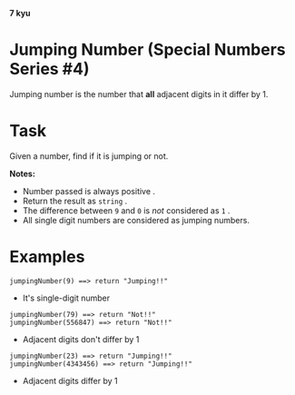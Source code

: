 **7 kyu**
# Jumping Number (Special Numbers Series #4)

Jumping number is the number that **all** adjacent digits in it differ by 1.

# Task
Given a number, find if it is jumping or not.

**Notes:**
- Number passed is always positive .
- Return the result as `string` .
- The difference between `9` and `0` is *not* considered as `1` .
- All single digit numbers are considered as jumping numbers.

# Examples
```
jumpingNumber(9) ==> return "Jumping!!"
```
- It's single-digit number

```
jumpingNumber(79) ==> return "Not!!"
jumpingNumber(556847) ==> return "Not!!"
```
- Adjacent digits don't differ by 1

```
jumpingNumber(23) ==> return "Jumping!!"
jumpingNumber(4343456) ==> return "Jumping!!"
```
- Adjacent digits differ by 1
